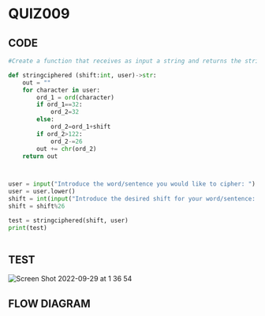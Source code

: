 # QUIZ009

## CODE

```.py
#Create a function that receives as input a string and returns the string ciphered with a shift 13.

def stringciphered (shift:int, user)->str:
    out = ""
    for character in user:
        ord_1 = ord(character)
        if ord_1==32:
            ord_2=32
        else:
            ord_2=ord_1+shift
        if ord_2>122:
            ord_2-=26
        out += chr(ord_2)
    return out



user = input("Introduce the word/sentence you would like to cipher: ")
user = user.lower()
shift = int(input("Introduce the desired shift for your word/sentence: "))
shift = shift%26

test = stringciphered(shift, user)
print(test)
    
```

## TEST

![Screen Shot 2022-09-29 at 1 36 54](https://user-images.githubusercontent.com/111761417/192838073-70113686-3310-43f2-b36f-a22f18db83e0.png)

## FLOW DIAGRAM


